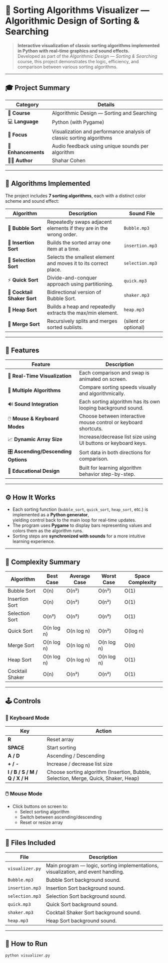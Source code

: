 # 🔢 Sorting Algorithms Visualizer — Algorithmic Design of Sorting & Searching

> **Interactive visualization of classic sorting algorithms implemented in Python with real-time graphics and sound effects.**  
> Developed as part of the *Algorithmic Design — Sorting & Searching* course, this project demonstrates the logic, efficiency, and comparison between various sorting algorithms.

---

## 🎓 Project Summary
| Category | Details |
|-----------|----------|
| 🏫 **Course** | Algorithmic Design — Sorting and Searching |
| 💻 **Language** | Python (with Pygame) |
| 🧩 **Focus** | Visualization and performance analysis of classic sorting algorithms |
| 🎵 **Enhancements** | Audio feedback using unique sounds per algorithm |
| 👩‍💻 **Author** | Shahar Cohen |

---

## 🧠 Algorithms Implemented
The project includes **7 sorting algorithms**, each with a distinct color scheme and sound effect:

| Algorithm | Description | Sound File |
|------------|--------------|-------------|
| 🫧 **Bubble Sort** | Repeatedly swaps adjacent elements if they are in the wrong order. | `Bubble.mp3` |
| 💠 **Insertion Sort** | Builds the sorted array one item at a time. | `insertion.mp3` |
| 🔹 **Selection Sort** | Selects the smallest element and moves it to its correct place. | `selection.mp3` |
| ⚡ **Quick Sort** | Divide-and-conquer approach using partitioning. | `quick.mp3` |
| 🔄 **Cocktail Shaker Sort** | Bidirectional version of Bubble Sort. | `shaker.mp3` |
| 🧱 **Heap Sort** | Builds a heap and repeatedly extracts the max/min element. | `heap.mp3` |
| 🧩 **Merge Sort** | Recursively splits and merges sorted sublists. | (silent or optional) |

---

## 🧩 Features
| Feature | Description |
|----------|-------------|
| 🎨 **Real-Time Visualization** | Each comparison and swap is animated on screen. |
| 🧮 **Multiple Algorithms** | Compare sorting speeds visually and algorithmically. |
| 🔊 **Sound Integration** | Each sorting algorithm has its own looping background sound. |
| 🖱️ **Mouse & Keyboard Modes** | Choose between interactive mouse control or keyboard shortcuts. |
| 📈 **Dynamic Array Size** | Increase/decrease list size using UI buttons or keyboard keys. |
| 🎛️ **Ascending/Descending Options** | Sort data in both directions for comparison. |
| 🧠 **Educational Design** | Built for learning algorithm behavior step-by-step. |

---

## ⚙️ How It Works
- Each sorting function (`bubble_sort`, `quick_sort`, `heap_sort`, etc.) is implemented as a **Python generator**,  
  yielding control back to the main loop for real-time updates.
- The program uses **Pygame** to display bars representing values and colors them as the algorithm runs.
- Sorting steps are **synchronized with sounds** for a more intuitive learning experience.

---

## 🧮 Complexity Summary

| Algorithm | Best Case | Average Case | Worst Case | Space Complexity |
|------------|------------|--------------|--------------|------------------|
| Bubble Sort | O(n) | O(n²) | O(n²) | O(1) |
| Insertion Sort | O(n) | O(n²) | O(n²) | O(1) |
| Selection Sort | O(n²) | O(n²) | O(n²) | O(1) |
| Quick Sort | O(n log n) | O(n log n) | O(n²) | O(log n) |
| Merge Sort | O(n log n) | O(n log n) | O(n log n) | O(n) |
| Heap Sort | O(n log n) | O(n log n) | O(n log n) | O(1) |
| Cocktail Shaker | O(n) | O(n²) | O(n²) | O(1) |

---

## 🕹️ Controls

### 🧭 Keyboard Mode
| Key | Action |
|-----|--------|
| **R** | Reset array |
| **SPACE** | Start sorting |
| **A / D** | Ascending / Descending |
| **+ / -** | Increase / decrease list size |
| **I / B / S / M / Q / X / H** | Choose sorting algorithm (Insertion, Bubble, Selection, Merge, Quick, Shaker, Heap) |

### 🖱️ Mouse Mode
- Click buttons on screen to:
  - Select sorting algorithm  
  - Switch between ascending/descending  
  - Reset or resize array  

---

## 🧩 Files Included

| File | Description |
|------|--------------|
| `visualizer.py` | Main program — logic, sorting implementations, visualization, and event handling. |
| `Bubble.mp3` | Bubble Sort background sound. |
| `insertion.mp3` | Insertion Sort background sound. |
| `selection.mp3` | Selection Sort background sound. |
| `quick.mp3` | Quick Sort background sound. |
| `shaker.mp3` | Cocktail Shaker Sort background sound. |
| `heap.mp3` | Heap Sort background sound. |

---

## 🧭 How to Run
```bash
python visualizer.py
